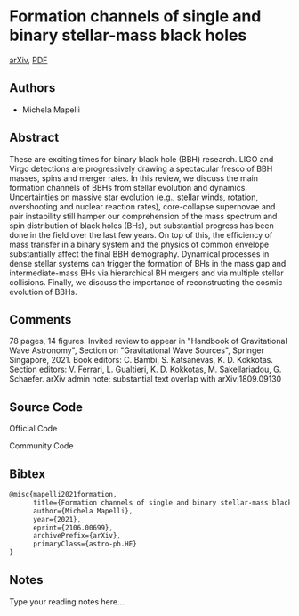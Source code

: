 
# Formation channels of single and binary stellar-mass black holes

[arXiv](https://arxiv.org/abs/2106.0699), [PDF](https://arxiv.org/pdf/2106.0699.pdf)

## Authors

- Michela Mapelli

## Abstract

These are exciting times for binary black hole (BBH) research. LIGO and Virgo detections are progressively drawing a spectacular fresco of BBH masses, spins and merger rates. In this review, we discuss the main formation channels of BBHs from stellar evolution and dynamics. Uncertainties on massive star evolution (e.g., stellar winds, rotation, overshooting and nuclear reaction rates), core-collapse supernovae and pair instability still hamper our comprehension of the mass spectrum and spin distribution of black holes (BHs), but substantial progress has been done in the field over the last few years. On top of this, the efficiency of mass transfer in a binary system and the physics of common envelope substantially affect the final BBH demography. Dynamical processes in dense stellar systems can trigger the formation of BHs in the mass gap and intermediate-mass BHs via hierarchical BH mergers and via multiple stellar collisions. Finally, we discuss the importance of reconstructing the cosmic evolution of BBHs.

## Comments

78 pages, 14 figures. Invited review to appear in "Handbook of Gravitational Wave Astronomy", Section on "Gravitational Wave Sources", Springer Singapore, 2021. Book editors: C. Bambi, S. Katsanevas, K. D. Kokkotas. Section editors: V. Ferrari, L. Gualtieri, K. D. Kokkotas, M. Sakellariadou, G. Schaefer. arXiv admin note: substantial text overlap with arXiv:1809.09130

## Source Code

Official Code



Community Code



## Bibtex

```tex
@misc{mapelli2021formation,
      title={Formation channels of single and binary stellar-mass black holes}, 
      author={Michela Mapelli},
      year={2021},
      eprint={2106.00699},
      archivePrefix={arXiv},
      primaryClass={astro-ph.HE}
}
```

## Notes

Type your reading notes here...

